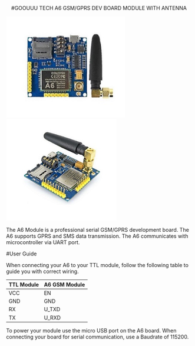 <center>
#GOOUUU TECH A6 GSM/GPRS DEV BOARD MODULE WITH ANTENNA
</center>

![](img/A6_1.jpg)![](img/A6_2.jpg)

The A6 Module is a professional serial GSM/GPRS development board. The A6 supports GPRS and SMS data transmission.
The A6 communicates with microcontroller via UART port.

#User Guide

When connecting your A6 to your TTL module, follow the following table to guide you with correct wiring.

|TTL Module| A6 GSM Module|
|-|-|
|VCC| EN
|GND| GND
|RX|U_TXD
|TX|U_RXD

To power your module use the micro USB port on the A6 board. 
When connecting your board for serial communication, use a Baudrate of 115200.